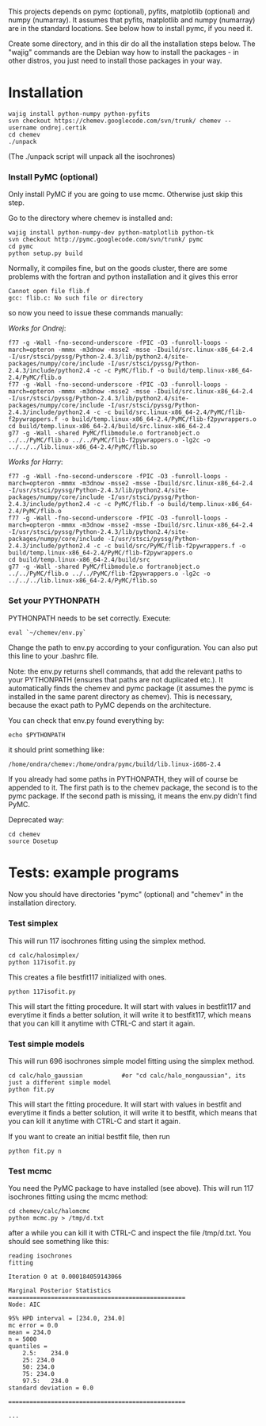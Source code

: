 This projects depends on pymc (optional), pyfits, matplotlib (optional) and numpy (numarray). It assumes that pyfits, matplotlib and numpy (numarray) are in the standard locations. See below how to install pymc, if you need it.

Create some directory, and in this dir do all the installation steps below. The "wajig" commands are the Debian way how to install the packages - in other distros, you just need to install those packages in your way.

# Installation #

```
wajig install python-numpy python-pyfits
svn checkout https://chemev.googlecode.com/svn/trunk/ chemev --username ondrej.certik
cd chemev
./unpack
```

(The ./unpack script will unpack all the isochrones)

### Install PyMC (optional) ###

Only install PyMC if you are going to use mcmc. Otherwise just skip this step.

Go to the directory where chemev is installed and:

```
wajig install python-numpy-dev python-matplotlib python-tk
svn checkout http://pymc.googlecode.com/svn/trunk/ pymc
cd pymc
python setup.py build
```

Normally, it compiles fine, but on the goods cluster, there are some problems with the fortran and python installation and it gives this error
```
Cannot open file flib.f
gcc: flib.c: No such file or directory
```
so now you need to issue these commands manually:

_Works for Ondrej_:
```
f77 -g -Wall -fno-second-underscore -fPIC -O3 -funroll-loops -march=opteron -mmmx -m3dnow -msse2 -msse -Ibuild/src.linux-x86_64-2.4 -I/usr/stsci/pyssg/Python-2.4.3/lib/python2.4/site-packages/numpy/core/include -I/usr/stsci/pyssg/Python-2.4.3/include/python2.4 -c -c PyMC/flib.f -o build/temp.linux-x86_64-2.4/PyMC/flib.o
f77 -g -Wall -fno-second-underscore -fPIC -O3 -funroll-loops -march=opteron -mmmx -m3dnow -msse2 -msse -Ibuild/src.linux-x86_64-2.4 -I/usr/stsci/pyssg/Python-2.4.3/lib/python2.4/site-packages/numpy/core/include -I/usr/stsci/pyssg/Python-2.4.3/include/python2.4 -c -c build/src.linux-x86_64-2.4/PyMC/flib-f2pywrappers.f -o build/temp.linux-x86_64-2.4/PyMC/flib-f2pywrappers.o
cd build/temp.linux-x86_64-2.4/build/src.linux-x86_64-2.4 
g77 -g -Wall -shared PyMC/flibmodule.o fortranobject.o ../../PyMC/flib.o ../../PyMC/flib-f2pywrappers.o -lg2c -o ../../../lib.linux-x86_64-2.4/PyMC/flib.so
```

_Works for Harry_:
```
f77 -g -Wall -fno-second-underscore -fPIC -O3 -funroll-loops -march=opteron -mmmx -m3dnow -msse2 -msse -Ibuild/src.linux-x86_64-2.4 -I/usr/stsci/pyssg/Python-2.4.3/lib/python2.4/site-packages/numpy/core/include -I/usr/stsci/pyssg/Python-2.4.3/include/python2.4 -c -c PyMC/flib.f -o build/temp.linux-x86_64-2.4/PyMC/flib.o
f77 -g -Wall -fno-second-underscore -fPIC -O3 -funroll-loops -march=opteron -mmmx -m3dnow -msse2 -msse -Ibuild/src.linux-x86_64-2.4 -I/usr/stsci/pyssg/Python-2.4.3/lib/python2.4/site-packages/numpy/core/include -I/usr/stsci/pyssg/Python-2.4.3/include/python2.4 -c -c build/src/PyMC/flib-f2pywrappers.f -o build/temp.linux-x86_64-2.4/PyMC/flib-f2pywrappers.o
cd build/temp.linux-x86_64-2.4/build/src
g77 -g -Wall -shared PyMC/flibmodule.o fortranobject.o ../../PyMC/flib.o ../../PyMC/flib-f2pywrappers.o -lg2c -o ../../../lib.linux-x86_64-2.4/PyMC/flib.so
```

### Set your PYTHONPATH ###

PYTHONPATH needs to be set correctly. Execute:
```
eval `~/chemev/env.py`
```
Change the path to env.py according to your configuration. You can also put this
line to your .bashrc file.

Note: the env.py returns shell commands, that add the relevant paths to your PYTHONPATH (ensures that paths are not duplicated etc.). It automatically finds the chemev and pymc package (it assumes the pymc is installed in the same parent directory as chemev). This is necessary, because the exact path to PyMC depends on the architecture.

You can check that env.py found everything by:
```
echo $PYTHONPATH
```
it should print something like:
```
/home/ondra/chemev:/home/ondra/pymc/build/lib.linux-i686-2.4
```
If you already had some paths in PYTHONPATH, they will of course be appended to it.
The first path is to the chemev package, the second is to the pymc package. If the second path is missing, it means the env.py didn't find PyMC.

Deprecated way:
```
cd chemev
source Dosetup
```

# Tests: example programs #

Now you should have directories "pymc" (optional) and "chemev" in the installation directory.

### Test simplex ###

This will run 117 isochrones fitting using the simplex method.

```
cd calc/halosimplex/
python 117isofit.py
```

This creates a file bestfit117 initialized with ones.

```
python 117isofit.py
```

This will start the fitting procedure. It will start with values in bestfit117 and everytime it finds a better solution, it will write it to bestfit117, which means that you can kill it anytime with CTRL-C and start it again.

### Test simple models ###

This will run 696 isochrones simple model fitting using the simplex method.

```
cd calc/halo_gaussian           #or "cd calc/halo_nongaussian", its just a different simple model
python fit.py
```

This will start the fitting procedure. It will start with values in bestfit and everytime it finds a better solution, it will write it to bestfit, which means that you can kill it anytime with CTRL-C and start it again.

If you want to create an initial bestfit file, then run
```
python fit.py n
```


### Test mcmc ###

You need the PyMC package to have installed (see above).
This will run 117 isochrones fitting using the mcmc method:

```
cd chemev/calc/halomcmc
python mcmc.py > /tmp/d.txt
```

after a while you can kill it with CTRL-C and inspect the file /tmp/d.txt. You should see something like this:

```
reading isochrones
fitting

Iteration 0 at 0.000184059143066

Marginal Posterior Statistics
==================================================
Node: AIC

95% HPD interval = [234.0, 234.0]
mc error = 0.0
mean = 234.0
n = 5000
quantiles =
    2.5:    234.0
    25: 234.0
    50: 234.0
    75: 234.0
    97.5:   234.0
standard deviation = 0.0

==================================================

...
```